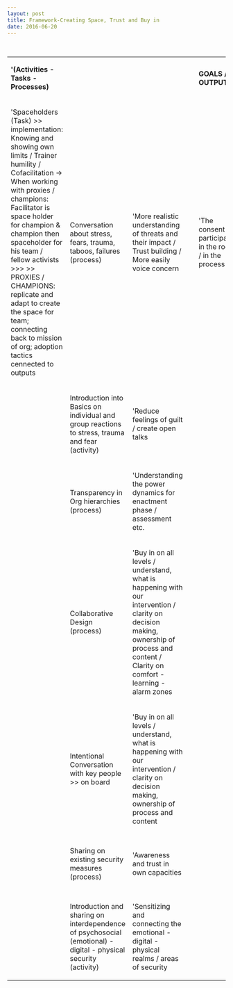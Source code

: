 ```yaml
---
layout: post
title: Framework-Creating Space, Trust and Buy in
date: 2016-06-20
---
```


<body class="mceContentBody aui-theme-default wiki-content fullsize">
<p> </p> <table class="confluenceTable"><tbody><tr><td class="confluenceTd"><p><strong>'(Activities - Tasks - Processes)</strong></p></td><td class="confluenceTd"><p> </p></td><td class="confluenceTd"><p> </p></td><td class="confluenceTd"><p> </p></td><td class="confluenceTd"><p><strong>GOALS / OUTPUTS</strong></p></td><td class="confluenceTd"><p> </p></td><td class="confluenceTd"><p><strong>PREREQUISITES</strong></p></td><td class="confluenceTd"><p> </p></td><td class="confluenceTd"><p> </p></td><td class="confluenceTd"><p><strong>'Sharing on entry points</strong></p></td></tr><tr><td class="confluenceTd"><p>'Spaceholders (Task) &gt;&gt; <br class="atl-forced-newline"/> implementation: Knowing and showing own limits / Trainer humility / Cofacilitation -&gt; <br class="atl-forced-newline"/> When working with proxies / champions: Facilitator is space holder for champion &amp; champion then spaceholder for his team / fellow activists &gt;&gt;&gt; &gt;&gt; <br class="atl-forced-newline"/> PROXIES / CHAMPIONS: replicate and adapt to create the space for team; connecting back to mission of org; adoption tactics cennected to outputs</p></td><td class="confluenceTd"><p>Conversation about stress, fears, trauma, taboos, failures (process)</p></td><td class="confluenceTd"><p>'More realistic understanding of threats and their impact / Trust building / More easily voice concern</p></td><td class="confluenceTd"><p> </p></td><td class="confluenceTd"><p>'The consent of participants in the room / in the process</p></td><td class="confluenceTd"><p> </p></td><td class="confluenceTd"><p>'Awareness of pre-existing organisational culture of communication / Transparency in Org Hierarchies</p></td><td class="confluenceTd"><p>'"Technical / skill focused" entry point (passwords, social media) &gt;&gt; <br class="atl-forced-newline"/> leads to comfort with the process and authority of facilitator</p></td></tr><tr><td class="confluenceTd"><p> </p></td><td class="confluenceTd"><p>Introduction into Basics on individual and group reactions to stress, trauma and fear (activity)</p></td><td class="confluenceTd"><p>'Reduce feelings of guilt / create open talks</p></td><td class="confluenceTd"><p> </p></td><td class="confluenceTd"><p> </p></td><td class="confluenceTd"><p> </p></td><td class="confluenceTd"><p>'Person or team to hold the space / Awareness and transparency in hierarchies in the Org</p></td><td class="confluenceTd"><p> </p></td></tr><tr><td class="confluenceTd"><p> </p></td><td class="confluenceTd"><p>Transparency in Org hierarchies (process)</p></td><td class="confluenceTd"><p>'Understanding the power dynamics for enactment phase / assessment etc.</p></td><td class="confluenceTd"><p> </p></td><td class="confluenceTd"><p> </p></td><td class="confluenceTd"><p> </p></td><td class="confluenceTd"><p> </p></td><td class="confluenceTd"><p> </p></td></tr><tr><td class="confluenceTd"><p> </p></td><td class="confluenceTd"><p>Collaborative Design (process)</p></td><td class="confluenceTd"><p>'Buy in on all levels / understand, what is happening with our intervention / clarity on decision making, ownership of process and content / Clarity on comfort - learning - alarm zones</p></td><td class="confluenceTd"><p> </p></td><td class="confluenceTd"><p> </p></td><td class="confluenceTd"><p> </p></td><td class="confluenceTd"><p>'Understanding the learning cultures</p></td><td class="confluenceTd"><p> </p></td></tr><tr><td class="confluenceTd"><p> </p></td><td class="confluenceTd"><p>Intentional Conversation with key people &gt;&gt; on board</p></td><td class="confluenceTd"><p>'Buy in on all levels / understand, what is happening with our intervention / clarity on decision making, ownership of process and content</p></td><td class="confluenceTd"><p> </p></td><td class="confluenceTd"><p> </p></td><td class="confluenceTd"><p> </p></td><td class="confluenceTd"><p> </p></td><td class="confluenceTd"><p> </p></td></tr><tr><td class="confluenceTd"><p> </p></td><td class="confluenceTd"><p>Sharing on existing security measures (process)</p></td><td class="confluenceTd"><p>'Awareness and trust in own capacities</p></td><td class="confluenceTd"><p> </p></td><td class="confluenceTd"><p> </p></td><td class="confluenceTd"><p> </p></td><td class="confluenceTd"><p>'Own understanding / definition of (holistic) "security"</p></td><td class="confluenceTd"><p> </p></td></tr><tr><td class="confluenceTd"><p> </p></td><td class="confluenceTd"><p>Introduction and sharing on interdependence of psychosocial (emotional) - digital - physical security (activity)</p></td><td class="confluenceTd"><p>'Sensitizing and connecting the emotional - digital - physical realms / areas of security</p></td><td class="confluenceTd"><p> </p></td><td class="confluenceTd"><p> </p></td><td class="confluenceTd"><p> </p></td><td class="confluenceTd"><p> </p></td><td class="confluenceTd"><p> </p></td></tr></tbody></table>
<p> </p>
</body>